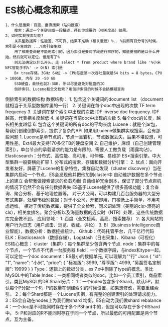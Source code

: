 # ES核心概念和原理
    1、什么是搜索：百度、垂直搜索（站内搜索）
        搜索：通过一个关键词或一段描述，得到你想要的（相关度高）结果。
    2、如何实现搜索功能?
        关系型数据库：性能差、不可靠、结果不准确（相关度低）%...%前面有百分号的时候，索引是不生效的 ...%索引会生效
        用了模糊查询是不能用索引的，因为索引是要对字段进行排序的，知道要搜的是以什么开始，然后就可以定位，但是有了%
        则无法确定以什么开头。走 select * from product where brand like '%小米NFC智能手机%' -> O(N) 索引是
        B+ tree存储。3GHz 64位 -> CPU每震荡一次吞吐量就是64 bits = 8 bytes。CPU > 100GB, 内存 20 -50 GB
        SSD硬盘，最快也就2-3GB. 所以尽量避免对磁盘的IO
        倒排索引、Lucene和全文检索？用倒排索引的时候不会搞模糊查询
倒排索引的数据结构
数据结构：
    1. 包含这个关键词的document list （document就相当于关系型数据库里的一行）
    2. 关键词在每个doc中出现的次数 TF term frequency
    3. 关键词在整个索引中出现的次数 IDF inverse doc frequency. IDF越高，代表相关度越低
    4. 关键词在当前doc中出现的次数
    5. 每个doc的长度，越长相关度越低
    6. 包含这个关键词的所有doc的平均长度
Lucene：就是个jar包，帮我们创建倒排索引，提供了复杂的API
如果用Lucene做集群实现搜索，会有那些问题
    1. Lucene是单节点的，节点一旦宕机，节点数据丢失，后果不堪设想，可用性差。Ext4最大支持170多亿TB的硬盘空间
    2. 自己维护，麻烦（自己创建管理索引），单台节点的承载请求的能力是有限的，需要人工做负载（雨露均沾）。
Elasticsearch：分布式、高性能、高可用、可伸缩、易维护	ES≠搜索引擎。中大型集群一般要横向扩容
    1. 分布式的搜索，存储和数据分析引擎：
    2. 优点：面向开发者友好，屏蔽了Lucene的复杂特性，集群自动发现（cluster discovery）当在集群内启动一个节点，ES会发现他并把他加到cluster中
            自动维护数据在多个节点上的建立
            会帮我做搜索请求的负载均衡
            自动维护冗余副本，保证了部分节点宕机的情况下仍然不会有任何数据丢失
            ES基于Lucene提供了很多高级功能：复合查询、聚合分析、基于地理位置等。
            对于大公司，可以构建几百台服务器的大型分布式集群，处理PB级别数据；对于小公司，开箱即用，门槛低上手简单，不用考虑运维。
            相对于传统数据库，提供了全文检索，同义词处理（美丽的cls>漂亮的cls），相关度排名。聚合分析以及海量数据的近实时（NTR）处理，这些传统数据库完全做不到。
应用领域：
    1. 百度（全文检索、高亮、搜索推荐）
    2. 各大网站的用户行为日志（用户点击、浏览、收藏、评论）
    3. BI（Business Intelligence商业智能），数据分析：数据挖掘统计。
       Github：代码托管平台，几千亿行代码
       ELK：Elasticsearch（数据存储）、Logstash（日志采集）、Kibana（可视化）
ES核心概念：
    cluster（集群）：每个集群至少包含两个节点.
    node：集群中的每个节点，一个节点不代表一台服务器
    field：一个数据字段，与index和type一起，可以定位一个doc
    document：ES最小的数据单元, 可以理解为""行"  Json
    {
        "id": "1",
        "name": "小米",
        "price": {
            "标准版": 3999,
            "尊享版": 4999,
            "吴磊签名定制版": 19999
        }
    }
Type：逻辑上的数据分类，es 7.x中删除了type的概念。类比MySQL中的Table
Index：一类相同或者类似的doc，比如一个员工索引，商品索引。类比MySQL的DB
Shard分片：
    1：一个index包含多个Shard，默认5P，默认每个P分配一个R，P的数量在创建索引的时候设置，如果想修改，需要重建索引。
    2：每个Shard都是一个Lucene实例，有完整的创建索引的处理请求能力。
    3：ES会自动在nodes上为我们做shard 均衡。ES自动为我们做shard rebalance
    4：一个doc是不可能同时存在于多个PShard中的，但是可以存在于多个RShard中。
    5: P和对应的R不能同时存在于同一个节点，所以最低的可用配置是两个节点，互为主备。



